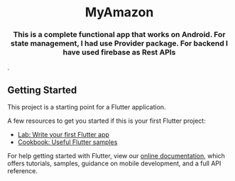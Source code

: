 <h1 align="center">MyAmazon</h1>
<h3 align="center"<h4 align="center">This is a complete functional app that works on Android. For state management, I had use Provider package. For backend I have used firebase as Rest APIs</h4>
.</h3>


## Getting Started

This project is a starting point for a Flutter application.

A few resources to get you started if this is your first Flutter project:

- [Lab: Write your first Flutter app](https://flutter.dev/docs/get-started/codelab)
- [Cookbook: Useful Flutter samples](https://flutter.dev/docs/cookbook)

For help getting started with Flutter, view our
[online documentation](https://flutter.dev/docs), which offers tutorials,
samples, guidance on mobile development, and a full API reference.
